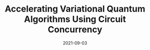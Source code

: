 ---
title: "Accelerating Variational Quantum Algorithms Using Circuit Concurrency"
excerpt: 'Salonik Resch, Anthony Gutierrez, **Joon Suk Huh**, Srikant Bharadwaj, Yasuko Eckert, Gabriel Loh, Mark Oskin, Swamit Tannu'
collection: publications
link: 'https://arxiv.org/pdf/2109.01714.pdf'
date: 2021-09-03
venue: 'arXiv:2109.01714'
---